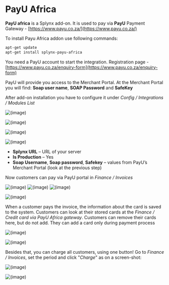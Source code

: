 PayU Africa
===========

**PayU africa** is a Splynx add-on. It is used to pay via **PayU** Payment Gateway - [https://www.payu.co.za/](https://www.payu.co.za/)

To install Payu Africa addon use following commands:

```bash
apt-get update
apt-get install splynx-payu-africa
```

You need a PayU account to start the integration. Registration page - [https://www.payu.co.za/enquiry-form](https://www.payu.co.za/enquiry-form)

PayU will provide you access to the Merchant Portal. At the Merchant Portal you will find: **Soap user name**, **SOAP Password** and **SafeKey**

After add-on installation you have to configure it under _Config / Integrations / Modules List_

![(image)](Modules_list.png)

![(image)](Module_edit.png)

![(image)](Settings.png)

![(image)](Settings2.png)

* **Splynx URL** – URL of your server
* **Is Production** – Yes
* **Soap Username**, **Soap password**, **Safekey** – values from PayU’s Merchant Portal (look at the previous step)

Now customers can pay via PayU portal in _Finance / Invoices_

![(image)](Invoices_list_(customers_portal).png)
![(image)](Paying_window.png)
![(image)](Payment_Success.png)

![(image)](Payment_Success2.png)

When a customer pays the invoice, the information about the card is saved to the system. Customers can look at their stored cards at the _Finance / Credit card via PayU Africa gateway_. Customers can remove their cards here, but do not add. They can add a card only during payment process

![(image)](Add_card.png)

![(image)](Add_card2.png)

Besides that, you can charge all customers, using one button! Go to _Finance / Invoices_, set the period and click "_Charge_" as on a screen-shot:

![(image)](payuA_Selection_096.png)

![(image)](payuA_Selection_097.png)